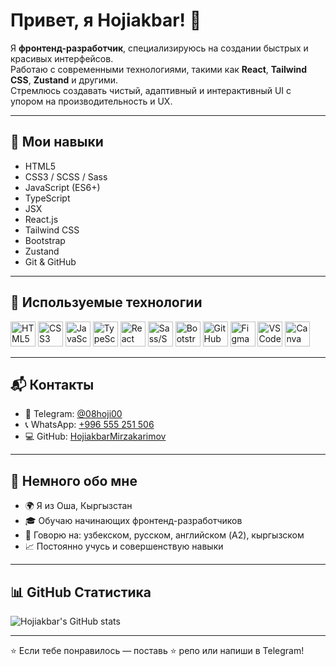 # Привет, я Hojiakbar! 👋

Я **фронтенд-разработчик**, специализируюсь на создании быстрых и красивых интерфейсов.  
Работаю с современными технологиями, такими как **React**, **Tailwind CSS**, **Zustand** и другими.  
Стремлюсь создавать чистый, адаптивный и интерактивный UI с упором на производительность и UX.

---

## 🚀 Мои навыки

- HTML5  
- CSS3 / SCSS / Sass  
- JavaScript (ES6+)  
- TypeScript  
- JSX  
- React.js  
- Tailwind CSS  
- Bootstrap  
- Zustand  
- Git & GitHub

---

## 🔧 Используемые технологии

<p align="left">
  <img src="https://cdn.jsdelivr.net/gh/devicons/devicon/icons/html5/html5-original.svg" width="40" title="HTML5" />
  <img src="https://cdn.jsdelivr.net/gh/devicons/devicon/icons/css3/css3-original.svg" width="40" title="CSS3" />
  <img src="https://cdn.jsdelivr.net/gh/devicons/devicon/icons/javascript/javascript-original.svg" width="40" title="JavaScript" />
  <img src="https://cdn.jsdelivr.net/gh/devicons/devicon/icons/typescript/typescript-original.svg" width="40" title="TypeScript" />
  <img src="https://cdn.jsdelivr.net/gh/devicons/devicon/icons/react/react-original.svg" width="40" title="React" />
  <img src="https://cdn.jsdelivr.net/gh/devicons/devicon/icons/sass/sass-original.svg" width="40" title="Sass/SCSS" />
  <img src="https://cdn.jsdelivr.net/gh/devicons/devicon/icons/bootstrap/bootstrap-plain.svg" width="40" title="Bootstrap" />
  <img src="https://cdn.jsdelivr.net/gh/devicons/devicon/icons/github/github-original.svg" width="40" title="GitHub" />
  <img src="https://cdn.jsdelivr.net/gh/devicons/devicon/icons/figma/figma-original.svg" width="40" title="Figma" />
  <img src="https://cdn.jsdelivr.net/gh/devicons/devicon/icons/vscode/vscode-original.svg" width="40" title="VS Code" />
  <img src="https://upload.wikimedia.org/wikipedia/commons/0/08/Canva_icon_2021.svg" width="40" title="Canva" />
</p>

---

## 📬 Контакты

- 📱 Telegram: [@08hoji00](https://t.me/08hoji00)  
- 📞 WhatsApp: [+996 555 251 506](https://wa.me/996555251506)  
- 💻 GitHub: [HojiakbarMirzakarimov](https://github.com/HojiakbarMirzakarimov)  

---

## 📝 Немного обо мне

- 🌍 Я из Оша, Кыргызстан  
- 🎓 Обучаю начинающих фронтенд-разработчиков  
- 💬 Говорю на: узбекском, русском, английском (A2), кыргызском  
- 📈 Постоянно учусь и совершенствую навыки

---

## 📊 GitHub Статистика

![Hojiakbar's GitHub stats](https://github-readme-stats.vercel.app/api?username=HojiakbarMirzakarimov&show_icons=true&theme=radical)

---

⭐ Если тебе понравилось — поставь ⭐️ репо или напиши в Telegram!
